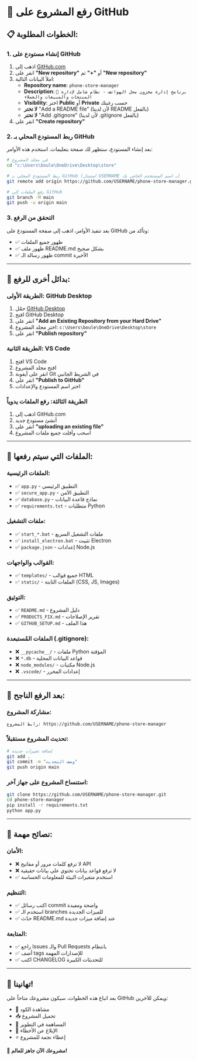 # 🚀 رفع المشروع على GitHub

## 📋 **الخطوات المطلوبة:**

### **1. إنشاء مستودع على GitHub**

1. اذهب إلى [GitHub.com](https://github.com)
2. انقر على **"New repository"** أو **"+"** ثم **"New repository"**
3. املأ البيانات التالية:
   - **Repository name**: `phone-store-manager`
   - **Description**: `📱 برنامج إدارة مخزون محل الهواتف - نظام شامل لإدارة المنتجات والمبيعات والعملاء`
   - **Visibility**: اختر **Public** أو **Private** حسب رغبتك
   - **لا تختر** "Add a README file" (لأن لدينا README بالفعل)
   - **لا تختر** "Add .gitignore" (لأن لدينا .gitignore بالفعل)
4. انقر على **"Create repository"**

### **2. ربط المستودع المحلي بـ GitHub**

بعد إنشاء المستودع، ستظهر لك صفحة بتعليمات. استخدم هذه الأوامر:

```bash
# في مجلد المشروع
cd "c:\Users\boule\OneDrive\Desktop\store"

# ربط المستودع المحلي بـ GitHub (استبدل USERNAME بـ اسم المستخدم الخاص بك)
git remote add origin https://github.com/USERNAME/phone-store-manager.git

# رفع الملفات إلى GitHub
git branch -M main
git push -u origin main
```

### **3. التحقق من الرفع**

بعد تنفيذ الأوامر، اذهب إلى صفحة المستودع على GitHub وتأكد من:

- ✅ ظهور جميع الملفات
- ✅ ظهور ملف README.md بشكل صحيح
- ✅ ظهور رسالة الـ commit الأخيرة

---

## 🎯 **بدائل أخرى للرفع:**

### **الطريقة الأولى: GitHub Desktop**

1. حمّل [GitHub Desktop](https://desktop.github.com/)
2. افتح GitHub Desktop
3. انقر على **"Add an Existing Repository from your Hard Drive"**
4. اختر مجلد المشروع: `c:\Users\boule\OneDrive\Desktop\store`
5. انقر على **"Publish repository"**

### **الطريقة الثانية: VS Code**

1. افتح VS Code
2. افتح مجلد المشروع
3. انقر على أيقونة Git في الشريط الجانبي
4. انقر على **"Publish to GitHub"**
5. اختر اسم المستودع والإعدادات

### **الطريقة الثالثة: رفع الملفات يدوياً**

1. اذهب إلى GitHub.com
2. أنشئ مستودع جديد
3. انقر على **"uploading an existing file"**
4. اسحب وأفلت جميع ملفات المشروع

---

## 📁 **الملفات التي سيتم رفعها:**

### **الملفات الرئيسية:**

- ✅ `app.py` - التطبيق الرئيسي
- ✅ `secure_app.py` - التطبيق الآمن
- ✅ `database.py` - نماذج قاعدة البيانات
- ✅ `requirements.txt` - متطلبات Python

### **ملفات التشغيل:**

- ✅ `start_*.bat` - ملفات التشغيل السريع
- ✅ `install_electron.bat` - تثبيت Electron
- ✅ `package.json` - إعدادات Node.js

### **القوالب والواجهات:**

- ✅ `templates/` - جميع قوالب HTML
- ✅ `static/` - الملفات الثابتة (CSS, JS, Images)

### **التوثيق:**

- ✅ `README.md` - دليل المشروع
- ✅ `PRODUCTS_FIX.md` - تقرير الإصلاحات
- ✅ `GITHUB_SETUP.md` - هذا الملف

### **الملفات المُستبعدة (.gitignore):**

- ❌ `__pycache__/` - ملفات Python المؤقتة
- ❌ `*.db` - قواعد البيانات المحلية
- ❌ `node_modules/` - مكتبات Node.js
- ❌ `.vscode/` - إعدادات المحرر

---

## 🎉 **بعد الرفع الناجح:**

### **مشاركة المشروع:**

```
رابط المشروع: https://github.com/USERNAME/phone-store-manager
```

### **تحديث المشروع مستقبلاً:**

```bash
# إضافة تغييرات جديدة
git add .
git commit -m "وصف التحديث"
git push origin main
```

### **استنساخ المشروع على جهاز آخر:**

```bash
git clone https://github.com/USERNAME/phone-store-manager.git
cd phone-store-manager
pip install -r requirements.txt
python app.py
```

---

## 🔧 **نصائح مهمة:**

### **الأمان:**

- ❌ لا ترفع كلمات مرور أو مفاتيح API
- ❌ لا ترفع قواعد بيانات تحتوي على بيانات حقيقية
- ✅ استخدم متغيرات البيئة للمعلومات الحساسة

### **التنظيم:**

- ✅ اكتب رسائل commit واضحة ومفيدة
- ✅ استخدم الـ branches للميزات الجديدة
- ✅ حدّث README.md عند إضافة ميزات جديدة

### **المتابعة:**

- ✅ راجع Issues والـ Pull Requests بانتظام
- ✅ أضف tags للإصدارات المهمة
- ✅ اكتب CHANGELOG للتحديثات الكبيرة

---

## 🎊 **تهانينا!**

بعد اتباع هذه الخطوات، سيكون مشروعك متاحاً على GitHub ويمكن للآخرين:

- 👀 مشاهدة الكود
- 📥 تحميل المشروع
- 🤝 المساهمة في التطوير
- 🐛 الإبلاغ عن الأخطاء
- ⭐ إعطاء نجمة للمشروع

**🚀 مشروعك الآن جاهز للعالم!**
